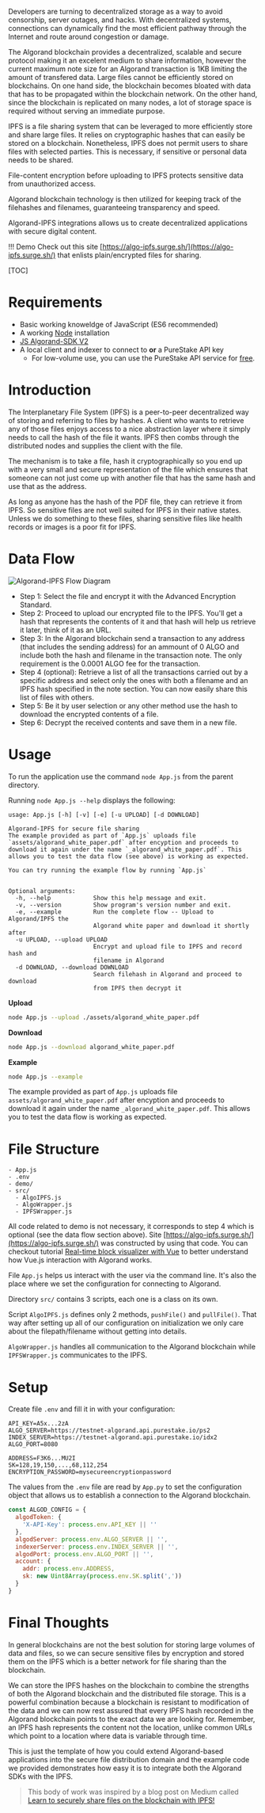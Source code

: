 Developers are turning to decentralized storage as a way to avoid censorship, server outages, and hacks. With decentralized systems, connections can dynamically find the most efficient pathway through the Internet and route around congestion or damage.

The Algorand blockchain provides a decentralized, scalable and secure protocol making it an excelent medium to share information, however the current maximum note size for an Algorand transaction is 1KB limiting the amount of transfered data.
Large files cannot be efficiently stored on blockchains. On one hand side, the blockchain becomes bloated with data that has to be propagated within the blockchain network. On the other hand, since the blockchain is replicated on many nodes, a lot of storage space is required without serving an immediate purpose.

IPFS is a file sharing system that can be leveraged to more efficiently store and share large files. It relies on cryptographic hashes that can easily be stored on a blockchain. Nonetheless, IPFS does not permit users to share files with selected parties. This is necessary, if sensitive or personal data needs to be shared.

File-content encryption before uploading to IPFS protects sensitive data from unauthorized access.

Algorand blockchain technology is then utilized for keeping track of the filehashes and filenames, guaranteeing transparency and speed.

Algorand-IPFS integrations allows us to create decentralized applications with secure digital content.

!!! Demo
Check out this site [https://algo-ipfs.surge.sh/](https://algo-ipfs.surge.sh/) that enlists plain/encrypted files for sharing.

[TOC]

# Requirements 

* Basic working knoweldge of JavaScript (ES6 recommended)
* A working [Node](https://nodejs.org/) installation
* [JS Algorand-SDK V2](https://github.com/algorand/js-algorand-sdk)
* A local client and indexer to connect to **or** a PureStake API key
  * For low-volume use, you can use the PureStake API service for [free](https://www.purestake.com/technology/algorand-api/). 

# Introduction

The Interplanetary File System (IPFS) is a peer-to-peer decentralized way of storing and referring to files by hashes. A client who wants to retrieve any of those files enjoys access to a nice abstraction layer where it simply needs to call the hash of the file it wants. IPFS then combs through the distributed nodes and supplies the client with the file.

The mechanism is to take a file, hash it cryptographically so you end up with a very small and secure representation of the file which ensures that someone can not just come up with another file that has the same hash and use that as the address.

As long as anyone has the hash of the PDF file, they can retrieve it from IPFS. So sensitive files are not well suited for IPFS in their native states. Unless we do something to these files, sharing sensitive files like health records or images is a poor fit for IPFS.

# Data Flow

![Algorand-IPFS Flow Diagram](assets/algo-ipfs-flow.png?raw=true "Algorand-IPFS Flow Diagram")

+ Step 1: Select the file and encrypt it with the Advanced Encryption Standard.
+ Step 2: Proceed to upload our encrypted file to the IPFS. You'll get a hash that represents the contents of it and that hash will help us retrieve it later, think of it as an URL.
+ Step 3: In the Algorand blockchain send a transaction to any address (that includes the sending address) for an ammount of 0 ALGO and include both the hash and filename in the transaction note. The only requirement is the 0.0001 ALGO fee for the transaction.
+ Step 4 (optional): Retrieve a list of all the transactions carried out by a specific address and select only the ones with both a filename and an IPFS hash specified in the note section. You can now easily share this list of files with others.
+ Step 5: Be it by user selection or any other method use the hash to download the encrypted contents of a file.
+ Step 6: Decrypt the received contents and save them in a new file.

# Usage

To run the application use the command `node App.js` from the parent directory.

Running `node App.js --help` displays the following:

```
usage: App.js [-h] [-v] [-e] [-u UPLOAD] [-d DOWNLOAD]

Algorand-IPFS for secure file sharing
The example provided as part of `App.js` uploads file `assets/algorand_white_paper.pdf` after encyption and proceeds to download it again under the name `_algorand_white_paper.pdf`. This allows you to test the data flow (see above) is working as expected.

You can try running the example flow by running `App.js`


Optional arguments:
  -h, --help            Show this help message and exit.
  -v, --version         Show program's version number and exit.
  -e, --example         Run the complete flow -- Upload to Algorand/IPFS the
                        Algorand white paper and download it shortly after
  -u UPLOAD, --upload UPLOAD
                        Encrypt and upload file to IPFS and record hash and
                        filename in Algorand
  -d DOWNLOAD, --download DOWNLOAD
                        Search filehash in Algorand and proceed to download
                        from IPFS then decrypt it
```

**Upload**

```bash
node App.js --upload ./assets/algorand_white_paper.pdf
```

**Download**

```bash
node App.js --download algorand_white_paper.pdf
```

**Example**

```bash
node App.js --example
```

The example provided as part of `App.js` uploads file `assets/algorand_white_paper.pdf` after encyption and proceeds to download it again under the name `_algorand_white_paper.pdf`. This allows you to test the data flow is working as expected.

# File Structure

```
- App.js
- .env
- demo/
- src/
  - AlgoIPFS.js
  - AlgoWrapper.js
  - IPFSWrapper.js
```

All code related to demo is not necessary, it corresponds to step 4 which is optional (see the data flow section above). Site [https://algo-ipfs.surge.sh/](https://algo-ipfs.surge.sh/) was constructed by using that code. You can checkout tutorial [Real-time block visualizer with Vue](https://developer.algorand.org/tutorials/real-time-block-visualizer-vue/) to better understand how Vue.js interaction with Algorand works.

File `App.js` helps us interact with the user via the command line. It's also the place where we set the configuration for connecting to Algorand.

Directory `src/` contains 3 scripts, each one is a class on its own.

Script `AlgoIPFS.js` defines only 2 methods, `pushFile()` and `pullFile()`. That way after setting up all of our configuration on initialization we only care about the filepath/filename without getting into details.

`AlgoWrapper.js` handles all communication to the Algorand blockchain while `IPFSWrapper.js` communicates to the IPFS.

# Setup

Create file `.env` and fill it in with your configuration:

```
API_KEY=A5x...2zA
ALGO_SERVER=https://testnet-algorand.api.purestake.io/ps2
INDEX_SERVER=https://testnet-algorand.api.purestake.io/idx2
ALGO_PORT=8080

ADDRESS=F3K6...MU2I
SK=128,19,150,...,68,112,254
ENCRYPTION_PASSWORD=mysecureencryptionpassword 
```

The values from the `.env` file are read by `App.py` to set the configuration object that allows us to establish a connection to the Algorand blockchain.

```js
const ALGOD_CONFIG = {
  algodToken: {
    'X-API-Key': process.env.API_KEY || ''
  },
  algodServer: process.env.ALGO_SERVER || '',
  indexerServer: process.env.INDEX_SERVER || '',
  algodPort: process.env.ALGO_PORT || '',
  account: {
    addr: process.env.ADDRESS,
    sk: new Uint8Array(process.env.SK.split(','))
  }
}
```

# Final Thoughts

In general blockchains are not the best solution for storing large volumes of data and files, so we can secure sensitive files by encryption and stored them on the IPFS which is a better network for file sharing than the blockchain.

We can store the IPFS hashes on the blockchain to combine the strengths of both the Algorand blockchain and the distributed file storage. This is a powerful combination because a blockchain is resistant to modification of the data and we can now rest assured that every IPFS hash recorded in the Algorand blockchain points to the exact data we are looking for. Remember, an IPFS hash represents the content not the location, unlike common URLs which point to a location where data is variable through time.

This is just the template of how you could extend Algorand-based applications into the secure file distribution domain and the example code we provided demonstrates how easy it is to integrate both the Algorand SDKs with the IPFS.

> This body of work was inspired by a blog post on Medium called [Learn to securely share files on the blockchain with IPFS!](https://medium.com/@mycoralhealth/learn-to-securely-share-files-on-the-blockchain-with-ipfs-219ee47df54c)
